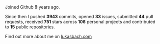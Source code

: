 Joined Github **9** years ago.

Since then I pushed **3943** commits, opened **33** issues, submitted **44** pull requests, received **751** stars across **106** personal projects and contributed to **15** public repositories.

Find out more about me on [lukasbach.com](https://lukasbach.com)
